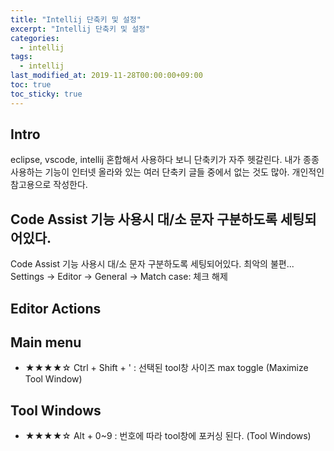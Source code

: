 ```yaml
---
title: "Intellij 단축키 및 설정"
excerpt: "Intellij 단축키 및 설정"
categories: 
  - intellij
tags: 
  - intellij
last_modified_at: 2019-11-28T00:00:00+09:00
toc: true
toc_sticky: true
---
```


## Intro
eclipse, vscode, intellij 혼합해서 사용하다 보니 단축키가 자주 헷갈린다.
내가 종종 사용하는 기능이 인터넷 올라와 있는 여러 단축키 글들 중에서 없는 것도 많아.
개인적인 참고용으로 작성한다.

## Code Assist 기능 사용시 대/소 문자 구분하도록 세팅되어있다.
Code Assist 기능 사용시 대/소 문자 구분하도록 세팅되어있다. 최악의 불편...
Settings -> Editor -> General -> Match case: 체크 해제

## Editor Actions

## Main menu
- ★★★★☆ Ctrl + Shift + ' : 선택된 tool창 사이즈 max toggle (Maximize Tool Window)

## Tool Windows
- ★★★★☆ Alt + 0~9 : 번호에 따라 tool창에 포커싱 된다. (Tool Windows)
